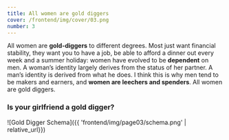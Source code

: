 ```yaml
---
title: All women are gold diggers
cover: /frontend/img/cover/03.png
number: 3
---
```


<section class="snap intro"><div class="module">All women are <b>gold-diggers</b> to different degrees. Most just want financial stability, they want you to have a job, be able to afford a dinner out every week and a summer holiday: women have evolved to be <b>dependent</b> on men. A woman’s identity largely derives from the status of her partner. A man’s identity is derived from what he does. I think this is why men tend to be makers and earners, and <b>women are leechers and spenders</b>. All women are gold diggers.
</div></section>



### Is your girlfriend a gold digger? 

<p class="fullscreen schema" markdown="1">
    ![Gold Digger Schema]({{ 'frontend/img/page03/schema.png' | relative_url}})
</p>


